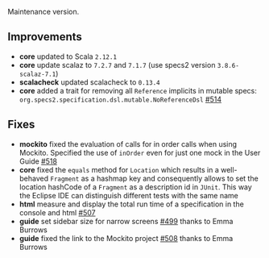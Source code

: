 Maintenance version.

## Improvements

 * **core** updated to Scala `2.12.1`
 * **core** update scalaz to `7.2.7` and `7.1.7` (use specs2 version `3.8.6-scalaz-7.1`)
 * **scalacheck** updated scalacheck to `0.13.4`
 * **core** added a trait for removing all `Reference` implicits in mutable specs: `org.specs2.specification.dsl.mutable.NoReferenceDsl` [#514](https://github.com/etorreborre/specs2/issues/514)

## Fixes

 * **mockito** fixed the evaluation of calls for in order calls when using Mockito. Specified the use of `inOrder` even for just one mock in the User Guide [#518](https://github.com/etorreborre/specs2/issues/518)
 * **core** fixed the `equals` method for `Location` which results in a well-behaved `Fragment` as a hashmap key and consequently allows to set the location hashCode of a `Fragment` as a description id in `JUnit`. This way the Eclipse IDE can distinguish different tests with the same name
 * **html** measure and display the total run time of a specification in the console and html [#507](https://github.com/etorreborre/specs2/issues/507)
 * **guide** set sidebar size for narrow screens [#499](https://github.com/etorreborre/specs2/issues/499) thanks to Emma Burrows
 * **guide** fixed the link to the Mockito project [#508](https://github.com/etorreborre/specs2/issues/508) thanks to Emma Burrows
